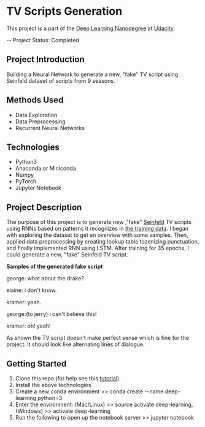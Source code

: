 # TV Scripts Generation

This project is a part of the [Deep Learning Nanodegree](https://www.udacity.com/course/deep-learning-nanodegree--nd101) at [Udacity](https://www.udacity.com/).

-- Project Status: Completed

## Project Introduction

Building a Neural Network to generate a new, "fake" TV script using Seinfeld dataset of scripts from 9 seasons.

## Methods Used

- Data Exploration
- Data Preprocessing
- Recurrent Neural Networks

## Technologies

- Python3
- Anaconda or Miniconda
- Numpy
- PyTorch
- Jupyter Notebook

## Project Description

The purpose of this project is to generate new ,"fake" [Seinfeld](https://en.wikipedia.org/wiki/Seinfeld) TV scripts using RNNs based on patterns it recognizes in [the training data](https://www.kaggle.com/thec03u5/seinfeld-chronicles#scripts.csv). I began with exploring the dataset to get an overview with some samples. Then, applied data preprocessing by creating lookup table tozenizing punctuation, and finally implemented RNN using LSTM.
After training for 35 epochs, I could generate a new, "fake" Seinfeld TV script.

**Samples of the generated fake script**

george: what about the drake?

elaine: i don't know.

kramer: yeah.

george:(to jerry) i can't believe this!

kramer: oh! yeah!

As shown the TV script doesn't make perfect sense which is fine for the project. It should look like alternating lines of dialogue.   

## Getting Started

1. Clone this repo (for help see this [tutorial](https://help.github.com/en/articles/cloning-a-repository)).
2. Install the above technologies
3. Create a new conda environment >> conda create --name deep-learning python=3
4. Enter the environment: (Mac/Linux) >> source activate deep-learning, (Windows) >> activate deep-learning
5. Run the following to open up the notebook server >> jupyter notebook
